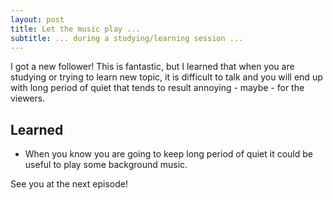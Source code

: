 ```yaml
---
layout: post
title: Let the music play ...
subtitle: ... during a studying/learning session ...
---
```


I got a new follower! This is fantastic, but I learned that when you are studying or trying to learn new topic, it is difficult to talk and you will end up with long period of quiet that tends to result annoying - maybe - for the viewers.

## Learned

* When you know you are going to keep long period of quiet it could be useful to play some background music.

See you at the next episode!
